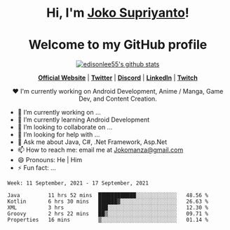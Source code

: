 <h1 align="center">Hi, I'm <a href="https://www.google.com">Joko Supriyanto</a>!</h1>
<h1 align="center">Welcome to my GitHub profile</h1>

<p align="center">
  <a href="https://github.com/jokomanza"><img src="https://github-readme-stats.vercel.app/api?username=jokomanza&hide_border=true&show_icons=true" alt="edisonlee55's github stats"></a>
</p>

<p align="center">
  <strong><a href="https://www.google.com">Official Website</a></strong> |
  <strong><a href="https://twitter.com/jokomanza">Twitter</a></strong> |
  <strong><a href="https://discord.gg/nYXzaUS">Discord</a></strong> |
  <strong><a href="https://www.linkedin.com/in/jokomanza">LinkedIn</a></strong> |
  <strong><a href="https://www.twitch.tv/jokomanza">Twitch</a></strong>
</p>

<p align="center">❤ I'm currently working on Android Development, Anime / Manga, Game Dev, and Content Creation.</p>

- 🔭 I’m currently working on ...
- 🌱 I’m currently learning Android Development
- 👯 I’m looking to collaborate on ...
- 🤔 I’m looking for help with ...
- 💬 Ask me about Java, C#, .Net Framework, Asp.Net
- 📫 How to reach me: email me at Jokomanza@gmail.com
- 😄 Pronouns: He | Him
- ⚡ Fun fact: ...

<!--START_SECTION:waka-->
```text
Week: 11 September, 2021 - 17 September, 2021

Java         11 hrs 52 mins  ████████████░░░░░░░░░░░░░   48.56 % 
Kotlin       6 hrs 30 mins   ██████▓░░░░░░░░░░░░░░░░░░   26.63 % 
XML          3 hrs           ███░░░░░░░░░░░░░░░░░░░░░░   12.30 % 
Groovy       2 hrs 22 mins   ██▒░░░░░░░░░░░░░░░░░░░░░░   09.71 % 
Properties   16 mins         ▒░░░░░░░░░░░░░░░░░░░░░░░░   01.14 % 
```
<!--END_SECTION:waka-->
